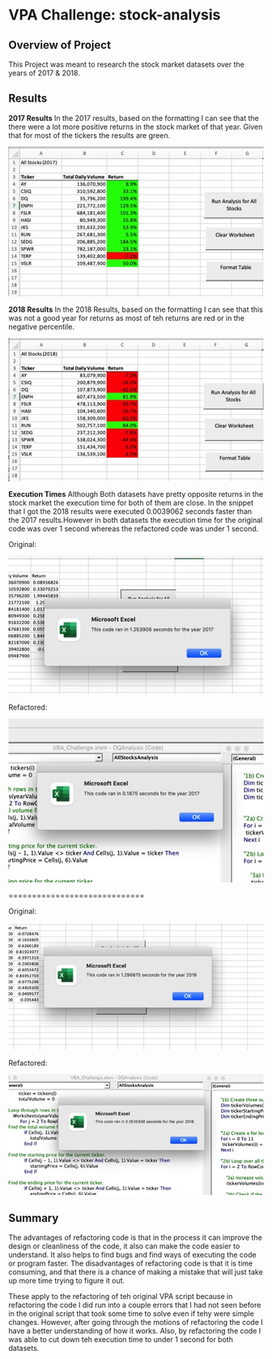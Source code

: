 # VPA Challenge: stock-analysis

## Overview of Project
This Project was meant to research the stock market datasets over the years of 2017 & 2018.

## Results

**2017 Results**
In the 2017 results, based on the formatting I can see that the there were a lot more positive returns in the stock market of that year. Given that for most of the tickers the results are green.

![Table](https://github.com/tianiedwards98/stock-analysis/blob/main/resources/Image%2010-19-22%20at%204.33%20PM%202.jpeg?raw=true)

**2018 Results**
In the 2018 Results, based on the formatting I can see that this was not a good year for returns as most of teh returns are red or in the negative percentile.

![Table](https://github.com/tianiedwards98/stock-analysis/blob/main/resources/Image%2010-19-22%20at%204.34%20PM.jpeg?raw=true)

**Execution Times**
Although Both datasets have pretty opposite returns in the stock market the execution time for both of them are close. In the snippet that I got the 2018 results were executed 0.0039062 seconds faster than the 2017 results.However in both datasets the execution time for the original code was over 1 second whereas the refactored code was under 1 second.

Original:

![Picture](https://github.com/tianiedwards98/stock-analysis/blob/main/resources/Image%2010-20-22%20at%205.44%20PM.jpeg?raw=true)

Refactored:

![Picture](https://github.com/tianiedwards98/stock-analysis/blob/main/resources/Image%2010-19-22%20at%204.35%20PM.jpeg?raw=true)


=============================

Original:

![Picture](https://github.com/tianiedwards98/stock-analysis/blob/main/resources/Image%2010-20-22%20at%205.45%20PM.jpeg?raw=true)

Refactored:

![Picture](https://github.com/tianiedwards98/stock-analysis/blob/main/resources/Image%2010-19-22%20at%204.33%20PM.jpeg?raw=true)

## Summary
The advantages of refactoring code is that in the process it can improve the design or cleanliness of the code, it also can make the code easier to understand. It also helps to find bugs and find ways of executing the code or program faster. The disadvantages of refactoring code is that it is time consuming, and that there is a chance of making a mistake that will just take up more time trying to figure it out.

These apply to the refactoring of teh original VPA script because in refactoring the code I did run into a couple errors that I had not seen before in the original script that took some time to solve even if tehy were simple changes. However, after going through the motions of refactoring the code I have a better understanding of how it works. Also, by refactoring the code I was able to cut down teh execution time to under 1 second for both datasets.
